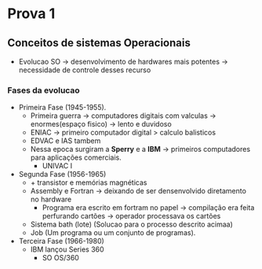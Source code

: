 # Prova 1
## Conceitos de sistemas Operacionais
- Evolucao SO -> desenvolvimento de hardwares mais potentes -> necessidade de controle desses recurso

### Fases da evolucao 
- Primeira Fase (1945-1955).
    - Primeira guerra -> computadores digitais com valculas -> enormes(espaço fisico) -> lento e duvidoso
    - ENIAC ->  primeiro computador digital > calculo balisticos
    - EDVAC e IAS tambem
    - Nessa epoca surgiram a **Sperry** e a **IBM** -> primeiros computadores para aplicações comerciais.
        - UNIVAC I
- Segunda Fase (1956-1965)
    - \+ transistor e  memórias magnéticas
    - Assembly e Fortran -> deixando de ser densenvolvido diretamento no hardware
        - Programa era escrito em fortram no papel -> compilação era feita perfurando cartões -> operador processava os cartões
    - Sistema bath (lote) (Solucao para o processo descrito acimaa)
    - Job (Um programa ou um conjunto de programas).
- Terceira Fase (1966-1980)
    - IBM lançou Series 360 
        - SO OS/360
        